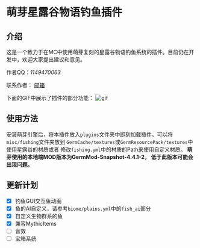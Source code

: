 # 萌芽星露谷物语钓鱼插件

## 介绍
这是一个致力于在MC中使用萌芽复刻的星露谷物语钓鱼系统的插件。目前仍在开发中，欢迎大家提出建议和意见。

作者QQ：_1149470063_

联系作者： [邮箱](mailto:c233zhao@uwaterloo.ca)

下面的GIF中展示了插件的部分功能：
![gif](./misc/example.gif)

## 使用方法

安装萌芽引擎后，将本插件放入`plugins`文件夹中即刻加载插件。可以将`misc/fishing`文件夹放到
`GermCache/textures`或`GermResourcePack/textures`中使用星露谷的材质或者
修改`fishing.yml`中的材质的Path来使用自定义材质。
**萌芽使用的本地端MOD版本为GermMod-Snapshot-4.4.1-2，
低于此版本可能会出现问题。**

## 更新计划
- [x] 钓鱼GUI交互鱼动画
- [x] 鱼的AI自定义，请参考`biome/plains.yml`中的`fish_ai`部分
- [x] 自定义生物群系的鱼
- [x] 兼容MythicItems
- [ ] 音效
- [ ] 宝箱系统